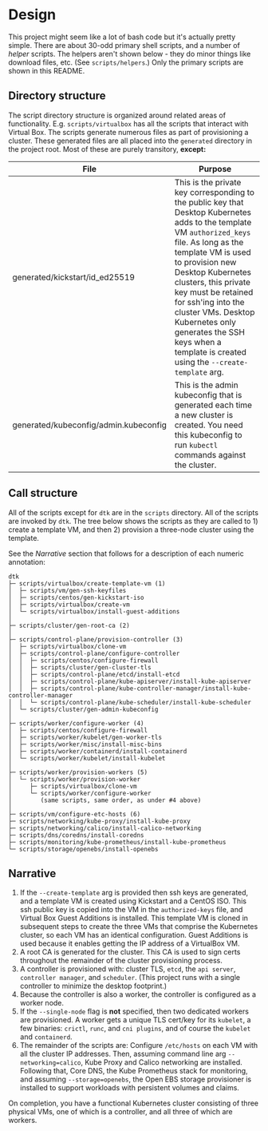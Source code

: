 # Design

This project might seem like a lot of bash code but it's actually pretty simple. There are about 30-odd primary shell scripts, and a number of *helper* scripts. The helpers aren't shown below - they do minor things like download files, etc. (See `scripts/helpers`.) Only the primary scripts are shown in this README.

## Directory structure

The script directory structure is organized around related areas of functionality. E.g. `scripts/virtualbox` has all the scripts that interact with Virtual Box. The scripts generate numerous files as part of provisioning a cluster. These generated files are all placed into the `generated` directory in the project root. Most of these are purely transitory, **except:**

| File | Purpose |
| ---- | ------- |
| generated/kickstart/id_ed25519 | This is the private key corresponding to the public key that Desktop Kubernetes adds to the template VM `authorized_keys` file. As long as the template VM is used to provision new Desktop Kubernetes clusters, this private key must be retained for ssh'ing into the cluster VMs. Desktop Kubernetes only generates the SSH keys when a template is created using the `--create-template` arg. |
| generated/kubeconfig/admin.kubeconfig | This is the admin kubeconfig that is generated each time a new cluster is created. You need this kubeconfig to run `kubectl` commands against the cluster. |

## Call structure

All of the scripts except for `dtk` are in the `scripts` directory. All of the scripts are invoked by `dtk`. The tree below shows the scripts as they are called to 1) create a template VM, and then 2) provision a three-node cluster using the template.

See the _Narrative_ section that follows for a description of each numeric annotation:

```shell
dtk
├─ scripts/virtualbox/create-template-vm (1)
│  ├─ scripts/vm/gen-ssh-keyfiles
│  ├─ scripts/centos/gen-kickstart-iso
│  ├─ scripts/virtualbox/create-vm
│  └─ scripts/virtualbox/install-guest-additions
│
├─ scripts/cluster/gen-root-ca (2)
│
├─ scripts/control-plane/provision-controller (3)
│  ├─ scripts/virtualbox/clone-vm
│  ├─ scripts/control-plane/configure-controller
│  │  ├─ scripts/centos/configure-firewall
│  │  ├─ scripts/cluster/gen-cluster-tls
│  │  ├─ scripts/control-plane/etcd/install-etcd
│  │  ├─ scripts/control-plane/kube-apiserver/install-kube-apiserver
│  │  ├─ scripts/control-plane/kube-controller-manager/install-kube-controller-manager
│  │  └─ scripts/control-plane/kube-scheduler/install-kube-scheduler
│  └─ scripts/cluster/gen-admin-kubeconfig
│   
├─ scripts/worker/configure-worker (4)
│  ├─ scripts/centos/configure-firewall
│  ├─ scripts/worker/kubelet/gen-worker-tls
│  ├─ scripts/worker/misc/install-misc-bins
│  ├─ scripts/worker/containerd/install-containerd
│  └─ scripts/worker/kubelet/install-kubelet
│
├─ scripts/worker/provision-workers (5)
│  └─ scripts/worker/provision-worker
│     ├─ scripts/virtualbox/clone-vm
│     └─ scripts/worker/configure-worker
│        (same scripts, same order, as under #4 above)
│
├─ scripts/vm/configure-etc-hosts (6)
├─ scripts/networking/kube-proxy/install-kube-proxy
├─ scripts/networking/calico/install-calico-networking
├─ scripts/dns/coredns/install-coredns
├─ scripts/monitoring/kube-prometheus/install-kube-prometheus
└─ scripts/storage/openebs/install-openebs
```

## Narrative

1. If the `--create-template` arg is provided then ssh keys are generated, and a template VM is created using Kickstart and a CentOS ISO. This ssh public key is copied into the VM in the `authorized-keys` file, and Virtual Box Guest Additions is installed. This template VM is cloned in subsequent steps to create the three VMs that comprise the Kubernetes cluster, so each VM has an identical configuration. Guest Additions is used because it enables getting the IP address of a VirtualBox VM.
2. A root CA is generated for the cluster. This CA is used to sign certs throughout the remainder of the cluster provisioning process.
3. A controller is provisioned with: cluster TLS, `etcd`, the `api server`, `controller manager`, and `scheduler`. (This project runs with a single controller to minimize the desktop footprint.)
4. Because the controller is also a worker, the controller is configured as a worker node.
5. If the `--single-node` flag is **not** specified, then two dedicated workers are provisioned. A worker gets a unique TLS cert/key for its `kubelet`, a few binaries: `crictl`, `runc`, and `cni plugins`, and of course the `kubelet` and `containerd`.
6. The remainder of the scripts are: Configure `/etc/hosts` on each VM with all the cluster IP addresses. Then, assuming command line arg `--networking=calico`, Kube Proxy and Calico networking are installed. Following that, Core DNS, the Kube Prometheus stack for monitoring, and assuming `--storage=openebs`, the Open EBS storage provisioner is installed to support workloads with persistent volumes and claims.

On completion, you have a functional Kubernetes cluster consisting of three physical VMs, one of which is a controller, and all three of which are workers.
